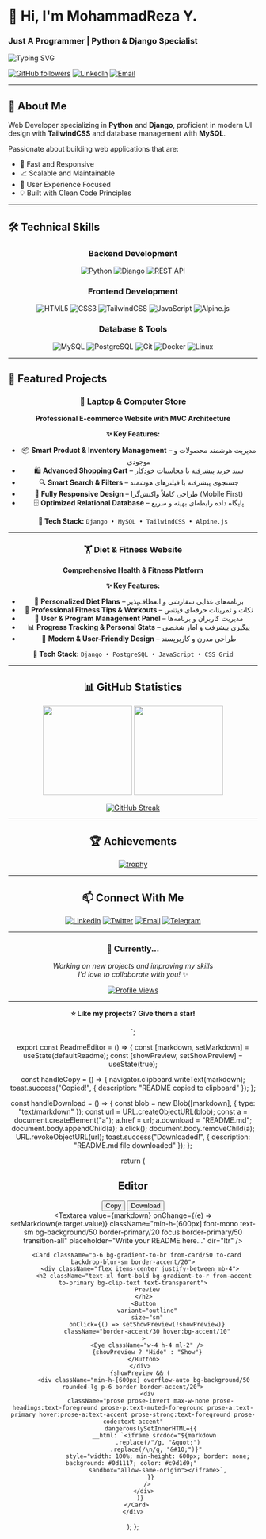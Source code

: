 

# 👋 Hi, I'm MohammadReza Y.

### Just A Programmer | Python & Django Specialist

<img src="https://readme-typing-svg.herokuapp.com?font=Fira+Code&pause=1000&color=8B5CF6&center=true&vCenter=true&width=435&lines=Full+Stack+Developer;Python+%26+Django+Expert;Clean+Code+Enthusiast;Passionate+Learner" alt="Typing SVG" />

[![GitHub followers](https://img.shields.io/github/followers/MohammadReza.Y?style=social)](https://github.com/MohammadReza.Y)
[![LinkedIn](https://img.shields.io/badge/-LinkedIn-0077B5?style=flat&logo=Linkedin&logoColor=white)](https://linkedin.com/in/yourprofile)
[![Email](https://img.shields.io/badge/-Email-D14836?style=flat&logo=Gmail&logoColor=white)](mailto:youremail@example.com)

</div>

---

## 🎯 About Me

Web Developer specializing in **Python** and **Django**, proficient in modern UI design with **TailwindCSS** and database management with **MySQL**. 

Passionate about building web applications that are:
- 🚀 Fast and Responsive
- 📈 Scalable and Maintainable  
- 🎨 User Experience Focused
- 💡 Built with Clean Code Principles

---

## 🛠️ Technical Skills

<div align="center">

### Backend Development
![Python](https://img.shields.io/badge/Python-3776AB?style=for-the-badge&logo=python&logoColor=white)
![Django](https://img.shields.io/badge/Django-092E20?style=for-the-badge&logo=django&logoColor=white)
![REST API](https://img.shields.io/badge/REST_API-009688?style=for-the-badge&logo=fastapi&logoColor=white)

### Frontend Development
![HTML5](https://img.shields.io/badge/HTML5-E34F26?style=for-the-badge&logo=html5&logoColor=white)
![CSS3](https://img.shields.io/badge/CSS3-1572B6?style=for-the-badge&logo=css3&logoColor=white)
![TailwindCSS](https://img.shields.io/badge/Tailwind_CSS-38B2AC?style=for-the-badge&logo=tailwind-css&logoColor=white)
![JavaScript](https://img.shields.io/badge/JavaScript-F7DF1E?style=for-the-badge&logo=javascript&logoColor=black)
![Alpine.js](https://img.shields.io/badge/Alpine.js-8BC0D0?style=for-the-badge&logo=alpine.js&logoColor=black)

### Database & Tools
![MySQL](https://img.shields.io/badge/MySQL-4479A1?style=for-the-badge&logo=mysql&logoColor=white)
![PostgreSQL](https://img.shields.io/badge/PostgreSQL-316192?style=for-the-badge&logo=postgresql&logoColor=white)
![Git](https://img.shields.io/badge/Git-F05032?style=for-the-badge&logo=git&logoColor=white)
![Docker](https://img.shields.io/badge/Docker-2496ED?style=for-the-badge&logo=docker&logoColor=white)
![Linux](https://img.shields.io/badge/Linux-FCC624?style=for-the-badge&logo=linux&logoColor=black)

</div>

---

## 💼 Featured Projects

<div align="center">

### 🛒 Laptop & Computer Store
**Professional E-commerce Website with MVC Architecture**

**✨ Key Features:**
- 📦 **Smart Product & Inventory Management** – مدیریت هوشمند محصولات و موجودی
- 🛍️ **Advanced Shopping Cart** – سبد خرید پیشرفته با محاسبات خودکار
- 🔍 **Smart Search & Filters** – جستجوی پیشرفته با فیلترهای هوشمند
- 📱 **Fully Responsive Design** – طراحی کاملاً واکنش‌گرا (Mobile First)
- 🗄️ **Optimized Relational Database** – پایگاه داده رابطه‌ای بهینه و سریع

**🔧 Tech Stack:** `Django • MySQL • TailwindCSS • Alpine.js`

---

### 🏋️ Diet & Fitness Website
**Comprehensive Health & Fitness Platform**

**✨ Key Features:**
- 🥗 **Personalized Diet Plans** – برنامه‌های غذایی سفارشی و انعطاف‌پذیر
- 💪 **Professional Fitness Tips & Workouts** – نکات و تمرینات حرفه‌ای فیتنس
- 👥 **User & Program Management Panel** – مدیریت کاربران و برنامه‌ها
- 📊 **Progress Tracking & Personal Stats** – پیگیری پیشرفت و آمار شخصی
- 🎨 **Modern & User-Friendly Design** – طراحی مدرن و کاربرپسند

**🔧 Tech Stack:** `Django • PostgreSQL • JavaScript • CSS Grid`


---

## 📊 GitHub Statistics

<div align="center">

<img height="180em" src="https://github-readme-stats.vercel.app/api?username=MohammadReza.Y&show_icons=true&theme=tokyonight&include_all_commits=true&count_private=true&hide_border=true&bg_color=0D1117&title_color=8B5CF6&icon_color=14F195&text_color=FFFFFF"/>

<img height="180em" src="https://github-readme-stats.vercel.app/api/top-langs/?username=MohammadReza.Y&layout=compact&theme=tokyonight&hide_border=true&bg_color=0D1117&title_color=8B5CF6&text_color=FFFFFF"/>

</div>

<div align="center">

[![GitHub Streak](https://github-readme-streak-stats.herokuapp.com/?user=MohammadReza.Y&theme=tokyonight&hide_border=true&background=0D1117&ring=8B5CF6&fire=14F195&currStreakLabel=8B5CF6)](https://git.io/streak-stats)

</div>

---

## 🏆 Achievements

<div align="center">

[![trophy](https://github-profile-trophy.vercel.app/?username=MohammadReza.Y&theme=tokyonight&no-frame=true&no-bg=true&margin-w=4&column=7)](https://github.com/ryo-ma/github-profile-trophy)

</div>

---

## 📫 Connect With Me

<div align="center">

[![LinkedIn](https://img.shields.io/badge/LinkedIn-%230077B5.svg?style=for-the-badge&logo=linkedin&logoColor=white)](https://linkedin.com/in/yourprofile)
[![Twitter](https://img.shields.io/badge/Twitter-%231DA1F2.svg?style=for-the-badge&logo=Twitter&logoColor=white)](https://twitter.com/yourprofile)
[![Email](https://img.shields.io/badge/Gmail-D14836?style=for-the-badge&logo=gmail&logoColor=white)](mailto:youremail@example.com)
[![Telegram](https://img.shields.io/badge/Telegram-2CA5E0?style=for-the-badge&logo=telegram&logoColor=white)](https://t.me/yourusername)

</div>

---

<div align="center">

### 💭 Currently...

*Working on new projects and improving my skills*  
*I'd love to collaborate with you!* ✨

[![Profile Views](https://komarev.com/ghpvc/?username=MohammadReza.Y&color=8B5CF6&style=for-the-badge)](https://github.com/MohammadReza.Y)

---

**⭐ Like my projects? Give them a star!**

</div>
`;


export const ReadmeEditor = () => {
  const [markdown, setMarkdown] = useState(defaultReadme);
  const [showPreview, setShowPreview] = useState(true);

  const handleCopy = () => {
    navigator.clipboard.writeText(markdown);
    toast.success("Copied!", {
      description: "README copied to clipboard"
    });
  };

  const handleDownload = () => {
    const blob = new Blob([markdown], { type: "text/markdown" });
    const url = URL.createObjectURL(blob);
    const a = document.createElement("a");
    a.href = url;
    a.download = "README.md";
    document.body.appendChild(a);
    a.click();
    document.body.removeChild(a);
    URL.revokeObjectURL(url);
    toast.success("Downloaded!", {
      description: "README.md file downloaded"
    });
  };

  return (
    <div className="grid grid-cols-1 lg:grid-cols-2 gap-6 h-full">
      <Card className="p-6 bg-gradient-to-br from-card/50 to-card backdrop-blur-sm border-primary/20">
        <div className="flex items-center justify-between mb-4">
          <h2 className="text-xl font-bold bg-gradient-to-r from-primary to-accent bg-clip-text text-transparent">
            Editor
          </h2>
          <div className="flex gap-2">
            <Button
              variant="outline"
              size="sm"
              onClick={handleCopy}
              className="border-primary/30 hover:bg-primary/10"
            >
              <Copy className="w-4 h-4 ml-2" />
              Copy
            </Button>
            <Button
              variant="outline"
              size="sm"
              onClick={handleDownload}
              className="border-accent/30 hover:bg-accent/10"
            >
              <Download className="w-4 h-4 ml-2" />
              Download
            </Button>
          </div>
        </div>
        <Textarea
          value={markdown}
          onChange={(e) => setMarkdown(e.target.value)}
          className="min-h-[600px] font-mono text-sm bg-background/50 border-primary/20 focus:border-primary/50 transition-all"
          placeholder="Write your README here..."
          dir="ltr"
        />
      </Card>

      <Card className="p-6 bg-gradient-to-br from-card/50 to-card backdrop-blur-sm border-accent/20">
        <div className="flex items-center justify-between mb-4">
          <h2 className="text-xl font-bold bg-gradient-to-r from-accent to-primary bg-clip-text text-transparent">
            Preview
          </h2>
          <Button
            variant="outline"
            size="sm"
            onClick={() => setShowPreview(!showPreview)}
            className="border-accent/30 hover:bg-accent/10"
          >
            <Eye className="w-4 h-4 ml-2" />
            {showPreview ? "Hide" : "Show"}
          </Button>
        </div>
        {showPreview && (
          <div className="min-h-[600px] overflow-auto bg-background/50 rounded-lg p-6 border border-accent/20">
            <div
              className="prose prose-invert max-w-none prose-headings:text-foreground prose-p:text-muted-foreground prose-a:text-primary hover:prose-a:text-accent prose-strong:text-foreground prose-code:text-accent"
              dangerouslySetInnerHTML={{
                __html: `<iframe srcdoc="${markdown
                  .replace(/"/g, "&quot;")
                  .replace(/\n/g, "&#10;")}" 
                  style="width: 100%; min-height: 600px; border: none; background: #0d1117; color: #c9d1d9;" 
                  sandbox="allow-same-origin"></iframe>`,
              }}
            />
          </div>
        )}
      </Card>
    </div>
  );
};
